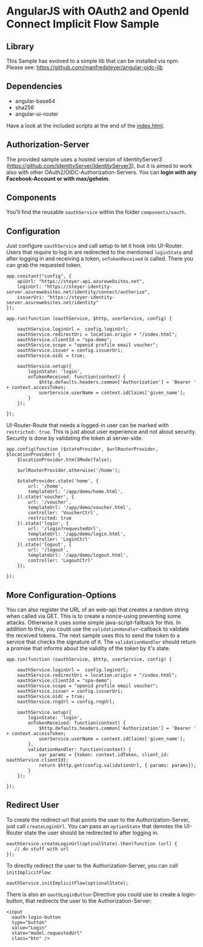 # AngularJS with OAuth2 and OpenId Connect Implicit Flow Sample

## Library 

This Sample has evolved to a simple lib that can be installed via npm.
Please see: https://github.com/manfredsteyer/angular-oidc-lib

## Dependencies
- angular-base64
- sha256
- angular-ui-router

Have a look at the included scripts at the end of the [index.html](https://github.com/manfredsteyer/angular-oauth-oidc/blob/master/index.html).

## Authorization-Server
The provided sample uses a hosted version of IdentityServer3 (https://github.com/IdentityServer/IdentityServer3), but it is aimed to work also with other OAuth2/OIDC-Authorization-Servers. You can **login with any Facebook-Account or with max/geheim**.

## Components

You'll find the reusable ``oauthService`` within the folder ``components/oauth``.

## Configuration

Just configure ``oauthService`` and call setup to let it hook into UI-Router. Users that require to log in are redirected to the mentioned ``loginState`` and after logging in and receiving a token, ``onTokenReceived`` is called. There you can grab the requested token.

```
app.constant("config", { 
    apiUrl: "https://steyer-api.azurewebsites.net",
    loginUrl: "https://steyer-identity-server.azurewebsites.net/identity/connect/authorize",
    issuerUri: "https://steyer-identity-server.azurewebsites.net/identity"
});

app.run(function (oauthService, $http, userService, config) {

    oauthService.loginUrl =  config.loginUrl;
    oauthService.redirectUri = location.origin + "/index.html";
    oauthService.clientId = "spa-demo";
    oauthService.scope = "openid profile email voucher";
    oauthService.issuer = config.issuerUri;
    oauthService.oidc = true;
    
    oauthService.setup({
        loginState: 'login',
        onTokenReceived: function(context) {
            $http.defaults.headers.common['Authorization'] = 'Bearer ' + context.accessToken;
            userService.userName = context.idClaims['given_name'];
        }
    });

});
```

UI-Router-Route that needs a logged-in user can be marked with ``restricted: true``. This is just about user experience and not about security. Security is done by validating the token at server-side.

```
app.config(function ($stateProvider, $urlRouterProvider, $locationProvider) {
    $locationProvider.html5Mode(false);

    $urlRouterProvider.otherwise('/home');

    $stateProvider.state('home', {
        url: '/home',
        templateUrl: '/app/demo/home.html',
    }).state('voucher', {
        url: '/voucher',
        templateUrl: '/app/demo/voucher.html',
        controller: 'VoucherCtrl',
        restricted: true
    }).state('login', {
        url: '/login?requestedUrl',
        templateUrl: '/app/demo/login.html',
        controller: 'LoginCtrl'
    }).state('logout', {
        url: '/logout',
        templateUrl: '/app/demo/logout.html',
        controller: 'LogoutCtrl'
    });

});
```

## More Configuration-Options

You can also register the URL of an web-api that creates a random string when called via GET. This is to create a nonce-using preventing some attacks. Otherwise it uses some simple java-script-fallback for this. In addition to this, you could use the ``validationHandler``-callback to validate the received tokens. The next sample uses this to send the token to a service that checks the signature of it. The ``validationHandler`` should return a promise that informs about the validity of the token by it's state.  

```
app.run(function (oauthService, $http, userService, config) {

    oauthService.loginUrl =  config.loginUrl;
    oauthService.redirectUri = location.origin + "/index.html";
    oauthService.clientId = "spa-demo";
    oauthService.scope = "openid profile email voucher";
    oauthService.issuer = config.issuerUri;
    oauthService.oidc = true;
    oauthService.rngUrl = config.rngUrl;
    
    oauthService.setup({
        loginState: 'login',
        onTokenReceived: function(context) {
            $http.defaults.headers.common['Authorization'] = 'Bearer ' + context.accessToken;
            userService.userName = context.idClaims['given_name'];
        },
        validationHandler: function(context) {
            var params = {token: context.idToken, client_id: oauthService.clientId};
            return $http.get(config.validationUrl, { params: params});
        }
    });

});
```

## Redirect User

To create the redirect-url that points the user to the Authorization-Server, just call ``createLoginUrl``. You can pass an ``optionState`` that denotes the UI-Router state the user should be redirected to after logging in.

```
oauthService.createLoginUrl(optinalState).then(function (url) {
   // do stuff with url
});
```

To directly redirect the user to the Authorization-Server, you can call ``initImplicitFlow``:

```
oauthService.initImplicitFlow(optionalState);
```

There is also an ``oauthLoginButton``-Directive you could use to create a login-button, that redirects the user to the Authorization-Server:

```
<input 
  oauth-login-button
  type="button" 
  value="Login" 
  state="model.requestedUrl" 
  class="btn" />
```  
